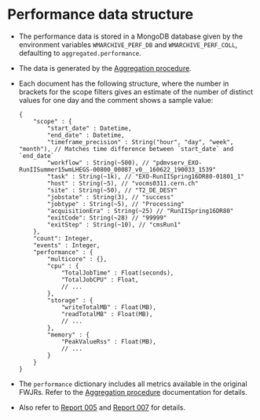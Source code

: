 # Performance data structure

- The performance data is stored in a MongoDB database given by the environment variables `WMARCHIVE_PERF_DB` and `WMARCHIVE_PERF_COLL`, defaulting to `aggregated.performance`.
- The data is generated by the [Aggregation procedure](aggregation-procedure.md).
- Each document has the following structure, where the number in brackets for the scope filters gives an estimate of the number of distinct values for one day and the comment shows a sample value:

  ```
  {
      "scope" : {
          "start_date" : Datetime,
          "end_date" : Datetime,
          "timeframe_precision" : String("hour", "day", "week", "month"), // Matches time difference between `start_date` and `end_date`
          "workflow" : String(~500), // "pdmvserv_EXO-RunIISummer15wmLHEGS-00800_00087_v0__160622_190033_1539"
          "task" : String(~1k), // "EXO-RunIISpring16DR80-01801_1"
          "host" : String(~5), // "vocms0311.cern.ch"
          "site" : String(~50), // "T2_DE_DESY"
          "jobstate" : String(3), // "success"
          "jobtype" : String(~5), // "Processing"
          "acquisitionEra" : String(~25) // "RunIISpring16DR80"
          "exitCode": String(~28) // "99999"
          "exitStep" : String(~10), // "cmsRun1"
      },
      "count": Integer,
      "events" : Integer,
      "performance" : {
          "multicore" : {},
          "cpu" : {
              "TotalJobTime" : Float(seconds),
              "TotalJobCPU" : Float,
              // ...
          },
          "storage" : {
              "writeTotalMB" : Float(MB),
              "readTotalMB" : Float(MB),
              // ...
          },
          "memory" : {
              "PeakValueRss" : Float(MB),
              // ...
          }
      }
  }
  ```
- The `performance` dictionary includes all metrics available in the original FWJRs. Refer to the [Aggregation procedure](aggregation-procedure.md) documentation for details.
- Also refer to [Report 005](../005_2016-08-05.md#flattened-data-structure) and [Report 007](../007_2016-08-19.md#aggregation-over-all-available-performance-metrics) for details.
